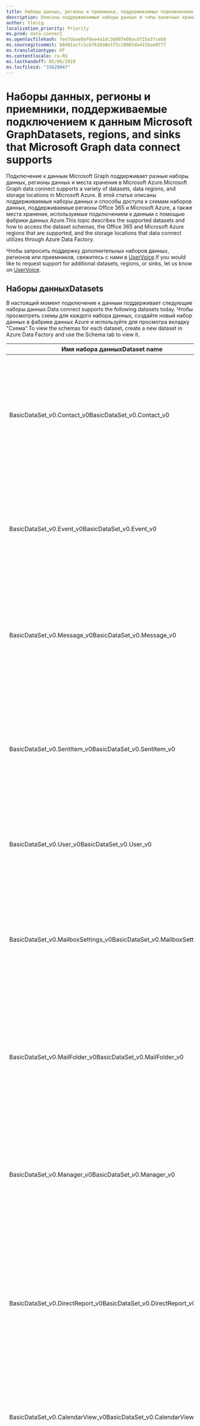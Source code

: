 ```yaml
---
title: Наборы данных, регионы и приемники, поддерживаемые подключением к данным Microsoft Graph
description: Описаны поддерживаемые наборы данных и типы конечных хранилищ, которые можно использовать с подключением к данным Microsoft Graph.
author: tlenig
localization_priority: Priority
ms.prod: data-connect
ms.openlocfilehash: fee7daae0af6ee4a1dc3d887e09acd725a37ceb8
ms.sourcegitcommit: b8d01acfc1cb7610a0e1f5c18065da415bae0777
ms.translationtype: HT
ms.contentlocale: ru-RU
ms.lasthandoff: 05/06/2019
ms.locfileid: "33629847"
---
```

# <a name="datasets-regions-and-sinks-that-microsoft-graph-data-connect-supports"></a><span data-ttu-id="b97af-103">Наборы данных, регионы и приемники, поддерживаемые подключением к данным Microsoft Graph</span><span class="sxs-lookup"><span data-stu-id="b97af-103">Datasets, regions, and sinks that Microsoft Graph data connect supports</span></span>

<span data-ttu-id="b97af-104">Подключение к данным Microsoft Graph поддерживает разные наборы данных, регионы данных и места хранения в Microsoft Azure.</span><span class="sxs-lookup"><span data-stu-id="b97af-104">Microsoft Graph data connect supports a variety of datasets, data regions, and storage locations in Microsoft Azure.</span></span> <span data-ttu-id="b97af-105">В этой статье описаны поддерживаемые наборы данных и способы доступа к схемам наборов данных, поддерживаемые регионы Office 365 и Microsoft Azure, а также места хранения, используемые подключением к данным с помощью фабрики данных Azure.</span><span class="sxs-lookup"><span data-stu-id="b97af-105">This topic describes the supported datasets and how to access the dataset schemas, the Office 365 and Microsoft Azure regions that are supported, and the storage locations that data connect utilizes through Azure Data Factory.</span></span>

<span data-ttu-id="b97af-106">Чтобы запросить поддержку дополнительных наборов данных, регионов или приемников, свяжитесь с нами в [UserVoice](https://microsoftgraph.uservoice.com/forums/920506-microsoft-graph-feature-requests?category_id=359581).</span><span class="sxs-lookup"><span data-stu-id="b97af-106">If you would like to request support for additional datasets, regions, or sinks, let us know on [UserVoice](https://microsoftgraph.uservoice.com/forums/920506-microsoft-graph-feature-requests?category_id=359581).</span></span>

## <a name="datasets"></a><span data-ttu-id="b97af-107">Наборы данных</span><span class="sxs-lookup"><span data-stu-id="b97af-107">Datasets</span></span>

<span data-ttu-id="b97af-108">В настоящий момент подключение к данным поддерживает следующие наборы данных.</span><span class="sxs-lookup"><span data-stu-id="b97af-108">Data connect supports the following datasets today.</span></span> <span data-ttu-id="b97af-109">Чтобы просмотреть схемы для каждого набора данных, создайте новый набор данных в фабрике данных Azure и используйте для просмотра вкладку "Схема".</span><span class="sxs-lookup"><span data-stu-id="b97af-109">To view the schemas for each dataset, create a new dataset in Azure Data Factory and use the Schema tab to view it.</span></span> 

|<span data-ttu-id="b97af-110">Имя набора данных</span><span class="sxs-lookup"><span data-stu-id="b97af-110">Dataset name</span></span>|<span data-ttu-id="b97af-111">Описание</span><span class="sxs-lookup"><span data-stu-id="b97af-111">Description</span></span>|
|-------------|-----------|
|<span data-ttu-id="b97af-112">BasicDataSet_v0.Contact_v0</span><span class="sxs-lookup"><span data-stu-id="b97af-112">BasicDataSet_v0.Contact_v0</span></span>|<span data-ttu-id="b97af-113">Содержит контактные данные из адресной книги каждого пользователя.</span><span class="sxs-lookup"><span data-stu-id="b97af-113">Contains contact information from each user's address book.</span></span> <span data-ttu-id="b97af-114">Схема для этих объектов напоминает [схему личных контактов Microsoft Graph](https://developer.microsoft.com/ru-RU/graph/docs/api-reference/v1.0/resources/contact).</span><span class="sxs-lookup"><span data-stu-id="b97af-114">The schema for these entities resembles the [Microsoft Graph personal contacts schema](https://developer.microsoft.com/ru-RU/graph/docs/api-reference/v1.0/resources/contact).</span></span>| 
|<span data-ttu-id="b97af-115">BasicDataSet_v0.Event_v0</span><span class="sxs-lookup"><span data-stu-id="b97af-115">BasicDataSet_v0.Event_v0</span></span>|<span data-ttu-id="b97af-116">Содержит события из календаря каждого пользователя.</span><span class="sxs-lookup"><span data-stu-id="b97af-116">Contains the events in each user's calendar.</span></span> <span data-ttu-id="b97af-117">Схема для этих объектов напоминает [схему событий календаря Microsoft Graph](https://developer.microsoft.com/ru-RU/graph/docs/api-reference/v1.0/resources/event).</span><span class="sxs-lookup"><span data-stu-id="b97af-117">The schema for these entities resembles the [Microsoft Graph calendar events schema](https://developer.microsoft.com/ru-RU/graph/docs/api-reference/v1.0/resources/event).</span></span>| 
|<span data-ttu-id="b97af-118">BasicDataSet_v0.Message_v0</span><span class="sxs-lookup"><span data-stu-id="b97af-118">BasicDataSet_v0.Message_v0</span></span>|<span data-ttu-id="b97af-119">Содержит сообщение из почтового ящика каждого пользователя.</span><span class="sxs-lookup"><span data-stu-id="b97af-119">Contains the message in each user's mailbox.</span></span> <span data-ttu-id="b97af-120">Схема для этих объектов напоминает [схему сообщений Microsoft Graph](https://developer.microsoft.com/ru-RU/graph/docs/api-reference/v1.0/resources/message).</span><span class="sxs-lookup"><span data-stu-id="b97af-120">The schema for these entities resembles the [Microsoft Graph messages schema](https://developer.microsoft.com/ru-RU/graph/docs/api-reference/v1.0/resources/message).</span></span>| 
|<span data-ttu-id="b97af-121">BasicDataSet_v0.SentItem_v0</span><span class="sxs-lookup"><span data-stu-id="b97af-121">BasicDataSet_v0.SentItem_v0</span></span>|<span data-ttu-id="b97af-122">Содержит сообщения, отправленные из почтового ящика каждого пользователя.</span><span class="sxs-lookup"><span data-stu-id="b97af-122">Contains the messages sent from each user's mailbox.</span></span> <span data-ttu-id="b97af-123">Схема для этих объектов напоминает [схему сообщений Microsoft Graph](https://developer.microsoft.com/ru-RU/graph/docs/api-reference/v1.0/resources/message).</span><span class="sxs-lookup"><span data-stu-id="b97af-123">The schema for these entities resembles the [Microsoft Graph messages schema](https://developer.microsoft.com/ru-RU/graph/docs/api-reference/v1.0/resources/message).</span></span>| 
|<span data-ttu-id="b97af-124">BasicDataSet_v0.User_v0</span><span class="sxs-lookup"><span data-stu-id="b97af-124">BasicDataSet_v0.User_v0</span></span>|<span data-ttu-id="b97af-125">Содержит сведения о пользователе (DisplayName, UserPrincipalName и т. д.).</span><span class="sxs-lookup"><span data-stu-id="b97af-125">Contains user information (DisplayName, UserPrincipalName, and so on).</span></span>| 
|<span data-ttu-id="b97af-126">BasicDataSet_v0.MailboxSettings_v0</span><span class="sxs-lookup"><span data-stu-id="b97af-126">BasicDataSet_v0.MailboxSettings_v0</span></span>|<span data-ttu-id="b97af-127">Содержит параметры почтового ящика каждого пользователя.</span><span class="sxs-lookup"><span data-stu-id="b97af-127">Contains the mailbox settings of each user.</span></span> <span data-ttu-id="b97af-128">Схема для этих объектов соответствует [схеме параметров почтового ящика Microsoft Graph](https://docs.microsoft.com/en-us/graph/api/resources/mailboxsettings?view=graph-rest-1.0).</span><span class="sxs-lookup"><span data-stu-id="b97af-128">The schema for these entities corresponds to the [Microsoft Graph mailbox settings schema](https://docs.microsoft.com/en-us/graph/api/resources/mailboxsettings?view=graph-rest-1.0).</span></span>| 
|<span data-ttu-id="b97af-129">BasicDataSet_v0.MailFolder_v0</span><span class="sxs-lookup"><span data-stu-id="b97af-129">BasicDataSet_v0.MailFolder_v0</span></span>|<span data-ttu-id="b97af-130">Содержит папки почты из почтового ящика каждого пользователя.</span><span class="sxs-lookup"><span data-stu-id="b97af-130">Contains the mail folders from each user's mailbox.</span></span> <span data-ttu-id="b97af-131">Схема для этих объектов соответствует [схеме папок почты Microsoft Graph](https://developer.microsoft.com/ru-RU/graph/docs/api-reference/v1.0/resources/mailfolder).</span><span class="sxs-lookup"><span data-stu-id="b97af-131">The schema for these entities corresponds to the [Microsoft Graph mail folders schema](https://developer.microsoft.com/ru-RU/graph/docs/api-reference/v1.0/resources/mailfolder).</span></span>|
|<span data-ttu-id="b97af-132">BasicDataSet_v0.Manager_v0</span><span class="sxs-lookup"><span data-stu-id="b97af-132">BasicDataSet_v0.Manager_v0</span></span>|<span data-ttu-id="b97af-133">Содержит сведения о пользователе для руководителя каждого пользователя.</span><span class="sxs-lookup"><span data-stu-id="b97af-133">Contains user information for the manager of each user.</span></span> <span data-ttu-id="b97af-134">Схема для этих объектов соответствует [схеме пользователей Microsoft Graph](https://developer.microsoft.com/ru-RU/graph/docs/api-reference/v1.0/resources/user).</span><span class="sxs-lookup"><span data-stu-id="b97af-134">The schema for these entities corresponds to [Microsoft Graph user schema](https://developer.microsoft.com/ru-RU/graph/docs/api-reference/v1.0/resources/user).</span></span>|
|<span data-ttu-id="b97af-135">BasicDataSet_v0.DirectReport_v0</span><span class="sxs-lookup"><span data-stu-id="b97af-135">BasicDataSet_v0.DirectReport_v0</span></span>|<span data-ttu-id="b97af-136">Содержит сведения о сотрудниках, находящихся в непосредственном подчинении каждого пользователя.</span><span class="sxs-lookup"><span data-stu-id="b97af-136">Contains user information about the employees that directly report to each user.</span></span> <span data-ttu-id="b97af-137">Схема для этих объектов соответствует [схеме пользователей Microsoft Graph](https://developer.microsoft.com/ru-RU/graph/docs/api-reference/v1.0/resources/user).</span><span class="sxs-lookup"><span data-stu-id="b97af-137">The schema for these entities corresponds to the [Microsoft Graph user schema](https://developer.microsoft.com/ru-RU/graph/docs/api-reference/v1.0/resources/user).</span></span>|
|<span data-ttu-id="b97af-138">BasicDataSet_v0.CalendarView_v0</span><span class="sxs-lookup"><span data-stu-id="b97af-138">BasicDataSet_v0.CalendarView_v0</span></span>|<span data-ttu-id="b97af-139">Содержит события. Схема для этих объектов соответствует [схеме пользователей Microsoft Graph](https://developer.microsoft.com/ru-RU/graph/docs/api-reference/v1.0/resources/events).</span><span class="sxs-lookup"><span data-stu-id="b97af-139">Contains the events  The schema for these entities corresponds to the [Microsoft Graph user schema](https://developer.microsoft.com/ru-RU/graph/docs/api-reference/v1.0/resources/events).</span></span>|
|<span data-ttu-id="b97af-140">BasicDataSet_v0.User_v1</span><span class="sxs-lookup"><span data-stu-id="b97af-140">BasicDataSet_v0.User_v1</span></span>|<span data-ttu-id="b97af-141">Эта таблица содержит сведения о пользователе.</span><span class="sxs-lookup"><span data-stu-id="b97af-141">This table contains user information.</span></span> <span data-ttu-id="b97af-142">Схема для этих объектов соответствует [схеме пользователей Microsoft Graph](https://developer.microsoft.com/ru-RU/graph/docs/api-reference/v1.0/resources/user).</span><span class="sxs-lookup"><span data-stu-id="b97af-142">The schema for these entities corresponds to the [Microsoft Graph user schema](https://developer.microsoft.com/ru-RU/graph/docs/api-reference/v1.0/resources/user).</span></span>|
|<span data-ttu-id="b97af-143">BasicDataSet_v0.Contact_v1</span><span class="sxs-lookup"><span data-stu-id="b97af-143">BasicDataSet_v0.Contact_v1</span></span>|<span data-ttu-id="b97af-144">Содержит контактные данные из адресной книги каждого пользователя.</span><span class="sxs-lookup"><span data-stu-id="b97af-144">Contains contact information from each user's address book.</span></span> <span data-ttu-id="b97af-145">Схема для этих объектов соответствует [схеме личных контактов Microsoft Graph](https://developer.microsoft.com/ru-RU/graph/docs/api-reference/v1.0/resources/contact).</span><span class="sxs-lookup"><span data-stu-id="b97af-145">The schema for these entities corresponds to the [Microsoft Graph personal contacts schema](https://developer.microsoft.com/ru-RU/graph/docs/api-reference/v1.0/resources/contact).</span></span>|
|<span data-ttu-id="b97af-146">BasicDataSet_v0.Event_v1</span><span class="sxs-lookup"><span data-stu-id="b97af-146">BasicDataSet_v0.Event_v1</span></span>|<span data-ttu-id="b97af-147">Содержит события из календаря каждого пользователя.</span><span class="sxs-lookup"><span data-stu-id="b97af-147">Contains the events in each user's calendar.</span></span> <span data-ttu-id="b97af-148">Схема для этих объектов соответствует [схеме событий календаря Microsoft Graph](https://developer.microsoft.com/ru-RU/graph/docs/api-reference/v1.0/resources/event).</span><span class="sxs-lookup"><span data-stu-id="b97af-148">The schema for these entities corresponds to the [Microsoft Graph calendar events schema](https://developer.microsoft.com/ru-RU/graph/docs/api-reference/v1.0/resources/event).</span></span>|
|<span data-ttu-id="b97af-149">BasicDataSet_v0.Message_v1</span><span class="sxs-lookup"><span data-stu-id="b97af-149">BasicDataSet_v0.Message_v1</span></span>|<span data-ttu-id="b97af-150">Содержит сообщение из почтового ящика каждого пользователя.</span><span class="sxs-lookup"><span data-stu-id="b97af-150">Contains the message in each user's mailbox.</span></span> <span data-ttu-id="b97af-151">Схема для этих объектов соответствует [схеме сообщений Microsoft Graph](https://developer.microsoft.com/ru-RU/graph/docs/api-reference/v1.0/resources/message).</span><span class="sxs-lookup"><span data-stu-id="b97af-151">The schema for these entities corresponds to the [Microsoft Graph messages schema](https://developer.microsoft.com/ru-RU/graph/docs/api-reference/v1.0/resources/message).</span></span>|
|<span data-ttu-id="b97af-152">BasicDataSet_v0.SentItem_v1</span><span class="sxs-lookup"><span data-stu-id="b97af-152">BasicDataSet_v0.SentItem_v1</span></span>|<span data-ttu-id="b97af-153">Содержит сообщение, отправленное из почтового ящика каждого пользователя.</span><span class="sxs-lookup"><span data-stu-id="b97af-153">Contains the message sent from each user's mailbox.</span></span> <span data-ttu-id="b97af-154">Схема для этих объектов соответствует [схеме сообщений Microsoft Graph](https://developer.microsoft.com/ru-RU/graph/docs/api-reference/v1.0/resources/message).</span><span class="sxs-lookup"><span data-stu-id="b97af-154">The schema for these entities corresponds to the [Microsoft Graph messages schema](https://developer.microsoft.com/ru-RU/graph/docs/api-reference/v1.0/resources/message).</span></span>|

## <a name="regions"></a><span data-ttu-id="b97af-155">Регионы</span><span class="sxs-lookup"><span data-stu-id="b97af-155">Network Regions</span></span>

<span data-ttu-id="b97af-156">Подключение к данным поддерживает извлечение данных из множества разных регионов Office 365.</span><span class="sxs-lookup"><span data-stu-id="b97af-156">Data connect supports extracting data from a variety of different Office 365 regions.</span></span> <span data-ttu-id="b97af-157">Чтобы успешно перенести данные из центра обработки данных Office 365 в свое хранилище Microsoft Azure, экземпляр фабрики данных Azure и место хранения Azure должны быть сопоставлены с поддерживаемым регионом для расположения данных Office 365.</span><span class="sxs-lookup"><span data-stu-id="b97af-157">To successfully move data from the Office 365 data center into your Microsoft Azure storage, the Azure Data Factory instance and the Azure storage location must both map to a supported region for the location of the Office 365 data.</span></span> <span data-ttu-id="b97af-158">В следующей таблице указаны поддерживаемые регионы Office 365 и соответствующие регионы Azure, необходимые для перемещения данных.</span><span class="sxs-lookup"><span data-stu-id="b97af-158">The following table indicates which Office 365 regions are supported and the corresponding Azure regions required for data movement.</span></span> 

| <span data-ttu-id="b97af-159">Регион Office</span><span class="sxs-lookup"><span data-stu-id="b97af-159">Office region</span></span>                    | <span data-ttu-id="b97af-160">Регион Azure</span><span class="sxs-lookup"><span data-stu-id="b97af-160">Azure region</span></span>                                |
|----------------------------------|---------------------------------------------|
| <span data-ttu-id="b97af-161">**Северная Америка**</span><span class="sxs-lookup"><span data-stu-id="b97af-161">**North America**</span></span>                | <span data-ttu-id="b97af-162">Восток США</span><span class="sxs-lookup"><span data-stu-id="b97af-162">East US</span></span><br/><span data-ttu-id="b97af-163">Восток США 2</span><span class="sxs-lookup"><span data-stu-id="b97af-163">East US 2</span></span><br/><span data-ttu-id="b97af-164">Центр США</span><span class="sxs-lookup"><span data-stu-id="b97af-164">South Central US</span></span><br/><span data-ttu-id="b97af-165">Центральный север США</span><span class="sxs-lookup"><span data-stu-id="b97af-165">North Central US</span></span><br/><span data-ttu-id="b97af-166">Центральный юг США</span><span class="sxs-lookup"><span data-stu-id="b97af-166">South Central US</span></span><br/><span data-ttu-id="b97af-167">Центральный запад США</span><span class="sxs-lookup"><span data-stu-id="b97af-167">West Central US</span></span><br/><span data-ttu-id="b97af-168">Запад США</span><span class="sxs-lookup"><span data-stu-id="b97af-168">West US</span></span><br/><span data-ttu-id="b97af-169">Запад США 2</span><span class="sxs-lookup"><span data-stu-id="b97af-169">West US 2</span></span>|
| <span data-ttu-id="b97af-170">**Европа**</span><span class="sxs-lookup"><span data-stu-id="b97af-170">**Europe**</span></span>                       | <span data-ttu-id="b97af-171">Северная Европа</span><span class="sxs-lookup"><span data-stu-id="b97af-171">North Europe</span></span><br/><span data-ttu-id="b97af-172">Западная Европа</span><span class="sxs-lookup"><span data-stu-id="b97af-172">West Europe</span></span>|
| <span data-ttu-id="b97af-173">**Азиатско-Тихоокеанский регион**</span><span class="sxs-lookup"><span data-stu-id="b97af-173">**Asia-Pacific**</span></span>                 | <span data-ttu-id="b97af-174">Восточная Азия</span><span class="sxs-lookup"><span data-stu-id="b97af-174">East Asia</span></span><br/><span data-ttu-id="b97af-175">Юго-Восточная Азия</span><span class="sxs-lookup"><span data-stu-id="b97af-175">Southeast Asia</span></span>|
| <span data-ttu-id="b97af-176">**Австралия**</span><span class="sxs-lookup"><span data-stu-id="b97af-176">**Australia**</span></span>                    | <span data-ttu-id="b97af-177">Восток Австралии</span><span class="sxs-lookup"><span data-stu-id="b97af-177">Australia East</span></span><br/><span data-ttu-id="b97af-178">Юго-восток Австралии</span><span class="sxs-lookup"><span data-stu-id="b97af-178">Australia Southeast</span></span>|

## <a name="sinks"></a><span data-ttu-id="b97af-179">Приемники</span><span class="sxs-lookup"><span data-stu-id="b97af-179">Sinks</span></span>

<span data-ttu-id="b97af-180">Приемники — это выходное расположение, используемое фабрикой данных для размещения данных в хранилище Azure.</span><span class="sxs-lookup"><span data-stu-id="b97af-180">Sinks are the output location Data Factory uses to place data in Azure storage.</span></span> <span data-ttu-id="b97af-181">Подключение к данным поддерживает следующие типы приемных хранилищ:</span><span class="sxs-lookup"><span data-stu-id="b97af-181">Data connect supports the following sink storage types:</span></span>

- <span data-ttu-id="b97af-182">Azure Data Lake Storage 2-го поколения</span><span class="sxs-lookup"><span data-stu-id="b97af-182">Azure Data Lake Storage Gen 2</span></span>
- <span data-ttu-id="b97af-183">Хранилище BLOB-объектов Azure</span><span class="sxs-lookup"><span data-stu-id="b97af-183">Azure Blob Storage</span></span>
- <span data-ttu-id="b97af-184">Azure Data Lake Storage 1-го поколения</span><span class="sxs-lookup"><span data-stu-id="b97af-184">Azure Data Lake Storage Gen 1</span></span>

<span data-ttu-id="b97af-185">К приемникам применяются следующие характеристики:</span><span class="sxs-lookup"><span data-stu-id="b97af-185">The following characteristics apply to sinks:</span></span> 

- <span data-ttu-id="b97af-186">Формат выходных файлов: строки JSON.</span><span class="sxs-lookup"><span data-stu-id="b97af-186">The output files will be of format JSON lines.</span></span> <span data-ttu-id="b97af-187">Выходной формат является фиксированным, и его изменение не поддерживается.</span><span class="sxs-lookup"><span data-stu-id="b97af-187">The output format is fixed and there is no support for modifying the format of the output.</span></span> <span data-ttu-id="b97af-188">Однако вы можете использовать фабрику данных Azure для копирования результата конвейера подключения к данным в другой механизм хранения (например, в базу данных Azure SQL).</span><span class="sxs-lookup"><span data-stu-id="b97af-188">However, you can use Azure Data Factory to copy the result of a data connect pipeline into another storage mechanism (such as Azure SQL DB).</span></span>
- <span data-ttu-id="b97af-189">Проверка подлинности субъекта-службы является единственным поддерживаемым механизмом проверки подлинности для всех типов приемников при выполнении копирования с использованием Office 365 в качестве источника.</span><span class="sxs-lookup"><span data-stu-id="b97af-189">Service Principal authentication is the only supported authentication mechanism for all sink types in a copy activity with Office 365 as the source.</span></span>
- <span data-ttu-id="b97af-190">При использовании хранилища BLOB-объектов Azure в качестве приемника нужно убедиться, что у вашего приложения есть доступ участника данных хранилища BLOB-объектов к расположению хранилища BLOB-объектов Azure.</span><span class="sxs-lookup"><span data-stu-id="b97af-190">When using Azure Storage Blob as the sink, you must ensure that your application has Storage Blob Data Contributor access to the Azure Storage Blob location.</span></span>

## <a name="next-steps"></a><span data-ttu-id="b97af-191">Дальнейшие действия</span><span class="sxs-lookup"><span data-stu-id="b97af-191">Next Steps</span></span>

<span data-ttu-id="b97af-192">Дополнительные сведения о создании конвейеров подключения к данным в рамках фабрики данных Azure см. в [документации по соединителю Office 365 фабрики данных Azure](https://docs.microsoft.com/ru-RU/azure/data-factory/connector-office-365).</span><span class="sxs-lookup"><span data-stu-id="b97af-192">For more information about how to create data connect pipelines as a part of an Azure Data Factory, see the [Azure Data Factory Office 365 connector documentation](https://docs.microsoft.com/ru-RU/azure/data-factory/connector-office-365).</span></span>  

